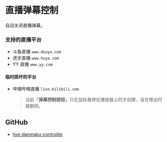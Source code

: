 # 直播弹幕控制

自动关闭直播弹幕。

### 支持的直播平台

- 斗鱼直播 `www.douyu.com`
- 虎牙直播 `www.huya.com`
- YY 直播 `www.yy.com`

#### 临时损坏的平台

- 哔哩哔哩直播 `live.bilibili.com`

  > 当前「**弹幕控制按钮**」只在鼠标悬停在播放器上时才创建，且在移出时被删除。

## GitHub

- [live-danmaku-controller][github]

[github]: https://github.com/akiirui/userscript/tree/live-danmaku-controller
